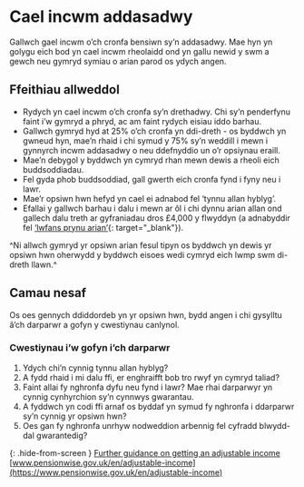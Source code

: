 # Cael incwm addasadwy

Gallwch gael incwm o’ch cronfa bensiwn sy’n addasadwy. Mae hyn yn golygu eich bod yn cael incwm rheolaidd ond yn gallu newid y swm a gewch neu gymryd symiau o arian parod os ydych angen.

## Ffeithiau allweddol

* Rydych yn cael incwm o’ch cronfa sy’n drethadwy. Chi sy’n penderfynu faint i’w gymryd a phryd, ac am faint rydych eisiau iddo barhau.
* Gallwch gymryd hyd at 25% o’ch cronfa yn ddi-dreth - os byddwch yn gwneud hyn, mae’n rhaid i chi symud y 75% sy’n weddill i mewn i gynnyrch incwm addasadwy o neu ddefnyddio un o’r opsiynau eraill.
* Mae’n debygol y byddwch yn cymryd rhan mewn dewis a rheoli eich buddsoddiadau.
* Fel gyda phob buddsoddiad, gall gwerth eich cronfa fynd i fyny neu i lawr.
* Mae’r opsiwn hwn hefyd yn cael ei adnabod fel ‘tynnu allan hyblyg’.
* Efallai y gallwch barhau i dalu i mewn ar ôl i chi dynnu arian allan ond gallech dalu treth ar gyfraniadau dros £4,000 y flwyddyn (a adnabyddir fel [‘lwfans prynu arian’](https://www.gov.uk/tax-on-your-private-pension/annual-allowance#lower-allowance-if-you-take-money-from-a-pension-pot){: target="_blank"}).

^Ni allwch gymryd yr opsiwn arian fesul tipyn os byddwch yn dewis yr opsiwn hwn oherwydd y byddwch eisoes wedi cymryd eich lwmp swm di-dreth llawn.^

## Camau nesaf

Os oes gennych ddiddordeb yn yr opsiwn hwn, bydd angen i chi gysylltu â’ch darparwr a gofyn y cwestiynau canlynol.

### Cwestiynau i’w gofyn i’ch darparwr

1. Ydych chi’n cynnig tynnu allan hyblyg?
2. A fydd rhaid i mi dalu ffi, er enghraifft bob tro rwyf yn cymryd taliad?
3. Faint allai fy nghronfa dyfu neu fynd i lawr? Mae rhai darparwyr yn cynnig cynhyrchion sy’n cynnwys gwarantau.
4. A fyddwch yn codi ffi arnaf os byddaf yn symud fy nghronfa i ddarparwr sy’n cynnig yr opsiwn hwn?
5. Oes gan fy nghronfa unrhyw nodweddion arbennig fel cyfradd blwydd-dal gwarantedig?

{: .hide-from-screen }
[Further guidance on getting an adjustable income](https://www.pensionwise.gov.uk/en/adjustable-income)<br>
[www.pensionwise.gov.uk/en/adjustable-income](https://www.pensionwise.gov.uk/en/adjustable-income)
